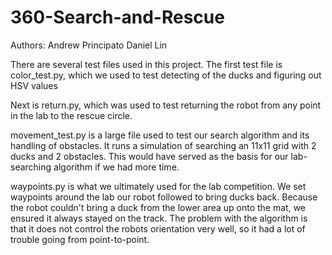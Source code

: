 # 360-Search-and-Rescue
Authors: Andrew Principato
         Daniel Lin

There are several test files used in this project.  The first test file is color_test.py, which we used to test detecting of the ducks and figuring out HSV values

Next is return.py, which was used to test returning the robot from any point in the lab to the rescue circle.

movement_test.py is a large file used to test our search algorithm and its handling of obstacles.  It runs a simulation of searching an 11x11 grid with 2 ducks and 2 obstacles.  This would have served as the basis for our lab-searching algorithm if we had more time.

waypoints.py is what we ultimately used for the lab competition.  We set waypoints around the lab our robot followed to bring ducks back.  Because the robot couldn't bring a duck from the lower area up onto the mat, we ensured it always stayed on the track.  The problem with the algorithm is that it does not control the robots orientation very well, so it had a lot of trouble going from point-to-point.  